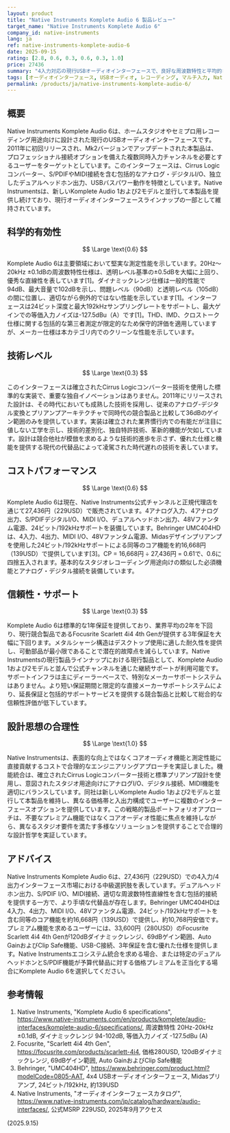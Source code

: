 ```yaml
---
layout: product
title: "Native Instruments Komplete Audio 6 製品レビュー"
target_name: "Native Instruments Komplete Audio 6"
company_id: native-instruments
lang: ja
ref: native-instruments-komplete-audio-6
date: 2025-09-15
rating: [2.8, 0.6, 0.3, 0.6, 0.3, 1.0]
price: 27436
summary: "4入力対応の現行USBオーディオインターフェースで、良好な周波数特性と平均的なダイナミックレンジを備え、4入力インターフェース市場において合理的なコストパフォーマンスを提供"
tags: [オーディオインターフェース, USBオーディオ, レコーディング, マルチ入力, Native Instruments]
permalink: /products/ja/native-instruments-komplete-audio-6/
---
```


## 概要

Native Instruments Komplete Audio 6は、ホームスタジオやセミプロ用レコーディング用途向けに設計された現行のUSBオーディオインターフェースです。2011年に初回リリースされ、Mk2バージョンでアップデートされた本製品は、プロフェッショナル接続オプションを備えた複数同時入力チャンネルを必要とするユーザーをターゲットとしています。このインターフェースは、Cirrus Logicコンバーター、S/PDIFやMIDI接続を含む包括的なアナログ・デジタルI/O、独立したデュアルヘッドホン出力、USBバスパワー動作を特徴としています。Native Instrumentsは、新しいKomplete Audio 1および2モデルと並行して本製品を提供し続けており、現行オーディオインターフェースラインナップの一部として維持されています。

## 科学的有効性

$$ \Large \text{0.6} $$

Komplete Audio 6は主要領域において堅実な測定性能を示しています。20Hz～20kHz ±0.1dBの周波数特性仕様は、透明レベル基準の±0.5dBを大幅に上回り、優秀な直線性を表しています[1]。ダイナミックレンジ仕様は一般的性能で94dB、最大音量で102dBを示し、問題レベル（90dB）と透明レベル（105dB）の間に位置し、適切ながら例外的ではない性能を示しています[1]。インターフェースは24ビット深度と最大192kHzサンプリングレートをサポートし、最大ゲインでの等価入力ノイズは-127.5dBu（A）です[1]。THD、IMD、クロストーク仕様に関する包括的な第三者測定が限定的なため保守的評価を適用していますが、メーカー仕様は本カテゴリ内でのクリーンな性能を示しています。

## 技術レベル

$$ \Large \text{0.3} $$

このインターフェースは確立されたCirrus Logicコンバーター技術を使用した標準的な実装で、重要な独自イノベーションはありません。2011年にリリースされた設計は、その時代においても成熟した技術を採用し、従来のアナログ-デジタル変換とプリアンプアーキテクチャで同時代の競合製品と比較して36dBのゲイン範囲のみを提供しています。実装は確立された業界慣行内での有能だが注目に値しない工学を示し、技術的差別化、独自特許技術、革新的機能が欠如しています。設計は競合他社が模倣を求めるような技術的進歩を示さず、優れた仕様と機能を提供する現代の代替品によって凌駕された時代遅れの技術を表しています。

## コストパフォーマンス

$$ \Large \text{0.6} $$

Komplete Audio 6は現在、Native Instruments公式チャンネルと正規代理店を通じて27,436円（229USD）で販売されています。4アナログ入力、4アナログ出力、S/PDIFデジタルI/O、MIDI I/O、デュアルヘッドホン出力、48Vファンタム電源、24ビット/192kHzサポートを装備しています。Behringer UMC404HDは、4入力、4出力、MIDI I/O、48Vファンタム電源、Midasデザインプリアンプを使用した24ビット/192kHzサポートによる同等のコア機能を約16,668円（139USD）で提供しています[3]。CP = 16,668円 ÷ 27,436円 = 0.61で、0.6に四捨五入されます。基本的なスタジオレコーディング用途向けの類似した必須機能とアナログ・デジタル接続を装備しています。

## 信頼性・サポート

$$ \Large \text{0.3} $$

Komplete Audio 6は標準的な1年保証を提供しており、業界平均の2年を下回り、現行競合製品であるFocusrite Scarlett 4i4 4th Genが提供する3年保証を大幅に下回ります。メタルシャーシ構造はデスクトップ使用に適した耐久性を提供し、可動部品が最小限であることで潜在的故障点を減らしています。Native Instrumentsの現行製品ラインナップにおける現行製品として、Komplete Audio 1および2モデルと並んで公式チャンネルを通じた継続サポートが利用可能です。サポートインフラは主にディーラーベースで、特別なメーカーサポートシステムはありません。より短い保証期間と限定的な直接メーカーサポートシステムにより、延長保証と包括的サポートサービスを提供する競合製品と比較して総合的な信頼性評価が低下しています。

## 設計思想の合理性

$$ \Large \text{1.0} $$

Native Instrumentsは、表面的な向上ではなくコアオーディオ機能と測定性能に直接貢献するコストで合理的なエンジニアリングアプローチを実証しました。機能統合は、確立されたCirrus Logicコンバーター技術と標準プリアンプ設計を使用し、意図されたスタジオ用途向けにアナログI/O、デジタル接続、MIDI機能を適切にバランスしています。同社は新しいKomplete Audio 1および2モデルと並行して本製品を維持し、異なる価格帯と入出力構成でユーザーに複数のインターフェースオプションを提供しています。この戦略的製品ポートフォリオアプローチは、不要なプレミアム機能ではなくコアオーディオ性能に焦点を維持しながら、異なるスタジオ要件を満たす多様なソリューションを提供することで合理的な設計哲学を実証しています。

## アドバイス

Native Instruments Komplete Audio 6は、27,436円（229USD）での4入力/4出力インターフェース市場における中級選択肢を表しています。デュアルヘッドホン出力、S/PDIF I/O、MIDI接続、適切な周波数特性直線性を含む包括的接続を提供する一方で、より手頃な代替品が存在します。Behringer UMC404HDは4入力、4出力、MIDI I/O、48Vファンタム電源、24ビット/192kHzサポートを含む同等のコア機能を約16,668円（139USD）で提供し、約10,768円安価です。プレミアム機能を求めるユーザーには、33,600円（280USD）のFocusrite Scarlett 4i4 4th Genが120dBダイナミックレンジ、69dBゲイン範囲、Auto GainおよびClip Safe機能、USB-C接続、3年保証を含む優れた仕様を提供します。Native Instrumentsエコシステム統合を求める場合、または特定のデュアルヘッドホンとS/PDIF機能が予算代替品に対する価格プレミアムを正当化する場合にKomplete Audio 6を選択してください。

## 参考情報

1. Native Instruments, "Komplete Audio 6 specifications", https://www.native-instruments.com/en/products/komplete/audio-interfaces/komplete-audio-6/specifications/, 周波数特性 20Hz-20kHz ±0.1dB, ダイナミックレンジ 94-102dB, 等価入力ノイズ -127.5dBu (A)
2. Focusrite, "Scarlett 4i4 4th Gen", https://focusrite.com/products/scarlett-4i4, 価格280USD, 120dBダイナミックレンジ, 69dBゲイン範囲, Auto GainおよびClip Safe機能
3. Behringer, "UMC404HD", https://www.behringer.com/product.html?modelCode=0805-AAT, 4x4 USBオーディオインターフェース, Midasプリアンプ, 24ビット/192kHz, 約139USD
4. Native Instruments, "オーディオインターフェースカタログ", https://www.native-instruments.com/jp/catalog/hardware/audio-interfaces/, 公式MSRP 229USD, 2025年9月アクセス

(2025.9.15)